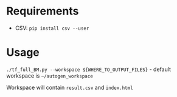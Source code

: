 # Requirements

- CSV: `pip install csv --user`

# Usage
`./tf_full_BM.py --workspace ${WHERE_TO_OUTPUT_FILES}` - default workspace is `~/autogen_workspace`

Workspace will contain `result.csv` and `index.html`
